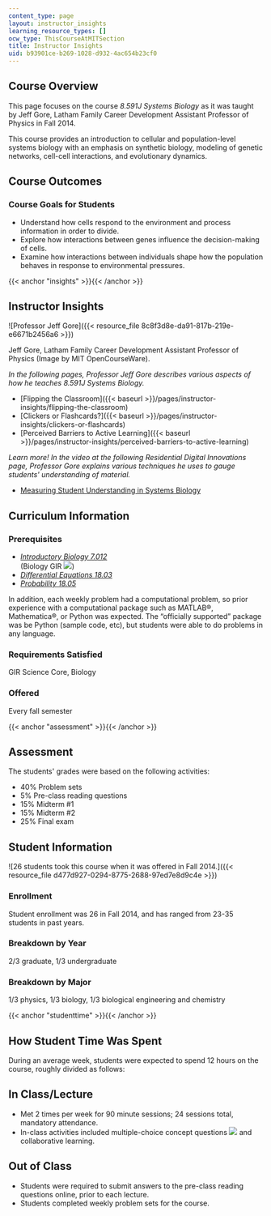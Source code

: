 ```yaml
---
content_type: page
layout: instructor_insights
learning_resource_types: []
ocw_type: ThisCourseAtMITSection
title: Instructor Insights
uid: b93901ce-b269-1028-d932-4ac654b23cf0
---
```


Course Overview
---------------

This page focuses on the course _8.591J Systems Biology_ as it was taught by Jeff Gore, Latham Family Career Development Assistant Professor of Physics in Fall 2014.

This course provides an introduction to cellular and population-level systems biology with an emphasis on synthetic biology, modeling of genetic networks, cell-cell interactions, and evolutionary dynamics.

Course Outcomes
---------------

### Course Goals for Students

*   Understand how cells respond to the environment and process information in order to divide.
*   Explore how interactions between genes influence the decision-making of cells.
*   Examine how interactions between individuals shape how the population behaves in response to environmental pressures.

{{< anchor "insights" >}}{{< /anchor >}}

Instructor Insights
-------------------

![Professor Jeff Gore]({{< resource_file 8c8f3d8e-da91-817b-219e-e6671b2456a6 >}})

Jeff Gore, Latham Family Career Development Assistant Professor of Physics (Image by MIT OpenCourseWare).

_In the following pages, Professor Jeff Gore describes various aspects of how he teaches _8.591J Systems Biology_._

*   [Flipping the Classroom]({{< baseurl >}}/pages/instructor-insights/flipping-the-classroom)
*   [Clickers or Flashcards?]({{< baseurl >}}/pages/instructor-insights/clickers-or-flashcards)
*   [Perceived Barriers to Active Learning]({{< baseurl >}}/pages/instructor-insights/perceived-barriers-to-active-learning)

_Learn more! In the video at the following Residential Digital Innovations page, Professor Gore explains various techniques he uses to gauge students' understanding of material._

*   [Measuring Student Understanding in Systems Biology](https://openlearning.mit.edu/campus/digital-innovations/measuring-student-understanding-systems-biology)

Curriculum Information
----------------------

### Prerequisites

*   [_Introductory Biology 7.012_](/courses/7-012-introduction-to-biology-fall-2004/)  
    (Biology GIR ![](/images/educator/icon-question-gir.png))
*   [_Differential Equations 18.03_](/courses/18-03sc-differential-equations-fall-2011/)
*   [_Probability 18.05_](/courses/18-05-introduction-to-probability-and-statistics-spring-2014/)

In addition, each weekly problem had a computational problem, so prior experience with a computational package such as MATLAB®, Mathematica®, or Python was expected. The “officially supported” package was be Python (sample code, etc), but students were able to do problems in any language.

### Requirements Satisfied

GIR Science Core, Biology

### Offered

Every fall semester

{{< anchor "assessment" >}}{{< /anchor >}}

Assessment
----------

The students' grades were based on the following activities:

- 40% Problem sets
- 5% Pre-class reading questions
- 15% Midterm #1
- 15% Midterm #2
- 25% Final exam

Student Information
-------------------

![26 students took this course when it was offered in Fall 2014.]({{< resource_file d477d927-0294-8775-2688-97ed7e8d9c4e >}})

### Enrollment

Student enrollment was 26 in Fall 2014, and has ranged from 23-35 students in past years.

### Breakdown by Year

2/3 graduate, 1/3 undergraduate

### Breakdown by Major

1/3 physics, 1/3 biology, 1/3 biological engineering and chemistry

{{< anchor "studenttime" >}}{{< /anchor >}}

How Student Time Was Spent
--------------------------

During an average week, students were expected to spend 12 hours on the course, roughly divided as follows:

In Class/Lecture
----------------

*   Met 2 times per week for 90 minute sessions; 24 sessions total, mandatory attendance.
*   In-class activities included multiple-choice concept questions ![](/images/educator/icon-question-conq.png) and collaborative learning.

Out of Class
------------

*   Students were required to submit answers to the pre-class reading questions online, prior to each lecture.
*   Students completed weekly problem sets for the course.